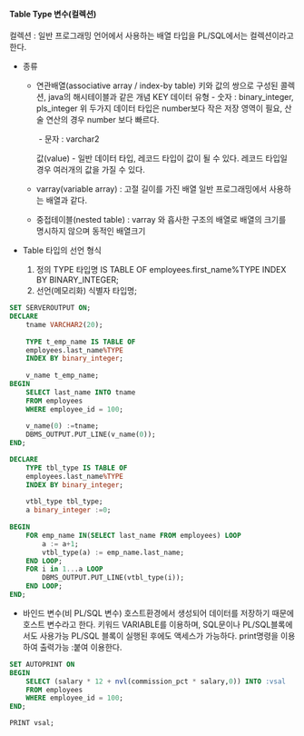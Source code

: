 #### Table Type 변수(컬렉션)

컬렉션 : 일반 프로그래밍 언어에서 사용하는 배열 타입을 PL/SQL에서는 컬렉션이라고 한다.

- 종류

  - 연관배열(associative array / index-by table)
    키와 값의 쌍으로 구성된 콜렉션, java의 해시테이블과 같은 개념
    KEY 데이터 유형 - 숫자 : binary_integer, pls_integer 위 두가지 데이터 타입은 number보다
    											작은 저장 영역이 필요, 산술 연산의 경우 number 보다 빠르다.

    ​						      - 문자 : varchar2

    값(value) - 일반 데이터 타입, 레코드 타입이 값이 될 수 있다. 레코드 타입일 경우 여러개의 값을 가질 수 있다.

  - varray(variable array) : 고절 길이를 가진 배열 일반 프로그래밍에서 사용하는 배열과 같다.

  - 중접테이블(nested table) : varray 와 흡사한 구조의 배열로 배열의 크기를 명시하지 않으며 동적인 배열크기

- Table 타입의 선언 형식
  1. 정의
     TYPE 타입명 IS TABLE OF 
     employees.first_name%TYPE
     INDEX BY BINARY_INTEGER;
  2. 선언(메모리화)
     식별자 타입명;

```sql
SET SERVEROUTPUT ON;
DECLARE
	tname VARCHAR2(20);
	
	TYPE t_emp_name IS TABLE OF
	employees.last_name%TYPE
	INDEX BY binary_integer;
	
	v_name t_emp_name;
BEGIN
	SELECT last_name INTO tname
	FROM employees
	WHERE employee_id = 100;
	
	v_name(0) :=tname;
	DBMS_OUTPUT.PUT_LINE(v_name(0));
END;

DECLARE
	TYPE tbl_type IS TABLE OF
	employees.last_name%TYPE
	INDEX BY binary_integer;
	
	vtbl_type tbl_type;
	a binary_integer :=0;
	
BEGIN
	FOR emp_name IN(SELECT last_name FROM employees) LOOP
		a := a+1;
		vtbl_type(a) := emp_name.last_name;
	END LOOP;
	FOR i in 1...a LOOP
		DBMS_OUTPUT.PUT_LINE(vtbl_type(i));
	END LOOP;
END;	
```

- 바인드 변수(비 PL/SQL 변수)
  호스트환경에서 생성되어 데이터를 저장하기 때문에 호스트 변수라고 한다.
  키워드 VARIABLE를 이용하며, SQL문이나 PL/SQL블록에서도 사용가능
  PL/SQL 블록이 실행된 후에도 액세스가 가능하다.
  print명령을 이용하여 출력가능 :붙여 이용한다.

```sql
SET AUTOPRINT ON
BEGIN
	SELECT (salary * 12 + nvl(commission_pct * salary,0)) INTO :vsal
	FROM employees
	WHERE employee_id = 100;
END;

PRINT vsal;
```

